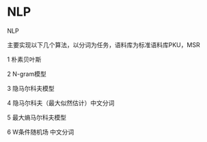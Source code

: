 # NLP
NLP

主要实现以下几个算法，以分词为任务，语料库为标准语料库PKU，MSR

1 朴素贝叶斯

2 N-gram模型

3 隐马尔科夫模型

4 隐马尔科夫（最大似然估计）中文分词

5 最大熵马尔科夫模型

6 W条件随机场 中文分词
